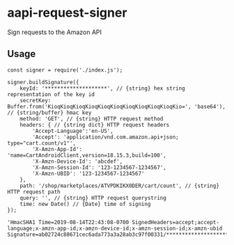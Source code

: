 # aapi-request-signer
Sign requests to the Amazon API

## Usage
	const signer = require('./index.js');
	
	signer.buildSignature({
		keyId: '********************', // {string} hex string representation of the key id
		secretKey: Buffer.from('KioqKioqKioqKioqKioqKioqKioqKioqKioqKioqKio=', 'base64'), // {string/buffer} hmac key
		method: 'GET', // {string} HTTP request method
		headers: { // {string dict} HTTP request headers
			'Accept-Language':'en-US',
			'Accept': 'application/vnd.com.amazon.api+json; type="cart.count/v1"',
			'X-Amzn-App-Id': 'name=CartAndroidClient,version=18.15.3,build=100',
			'X-Amzn-Device-Id': 'abcdef',
			'X-Amzn-Session-Id': '123-1234567-1234567',
			'X-Amzn-UBID': '123-1234567-1234567'
		},
		path: '/shop/marketplaces/ATVPDKIKX0DER/cart/count', // {string} HTTP request path
		query: '', // {string} HTTP request querystring
		time: new Date() // {Date} time of signing
	});
	
&#13;

	'HmacSHA1 Time=2019-08-14T22:43:08-0700 SignedHeaders=accept;accept-language;x-amzn-app-id;x-amzn-device-id;x-amzn-session-id;x-amzn-ubid Signature=ab02724c88671cec6ada773a3a28ab3c97f00331/********************'
